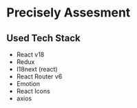 # Precisely Assesment
## Used Tech Stack
- React v18
- Redux
- I18next (react)
- React Router v6
- Emotion
- React Icons
- axios